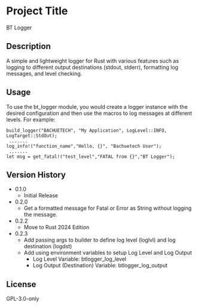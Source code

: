 # Project Title
BT Logger

## Description
A simple and lightweight logger for Rust with various features such as logging to different output destinations (stdout, stderr), formatting log messages, and level checking.

## Usage
To use the bt_logger module, you would create a logger instance with the desired configuration and then use the macros to log messages at different levels. For example:
```
build_logger("BACHUETECH", "My Application", LogLevel::INFO, LogTarget::StdOut);
 .......
log_info!("function_name","Hello, {}", "Bachuetech User");
 .......
let msg = get_fatal!("test_level","FATAL from {}","BT Logger");
```


## Version History
* 0.1.0
    * Initial Release
* 0.2.0
    * Get a formatted message for Fatal or Error as String without logging the message.
* 0.2.2
    * Move to Rust 2024 Edition
* 0.2.3
    * Add passing args to builder to define log level (loglvl) and log destination (logdst)
    * Add using environment variables to setup Log Level and Log Output
        - Log Level Variable: btlogger_log_level
        - Log Output (Destination) Variable: btlogger_log_output


## License
GPL-3.0-only
